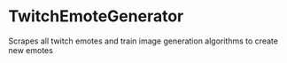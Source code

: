 # TwitchEmoteGenerator
Scrapes all twitch emotes and train image generation algorithms to create new emotes
